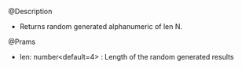 @Description
- Returns random generated alphanumeric of len N.

@Prams
- len: number<default=4> : Length of the random generated results
	